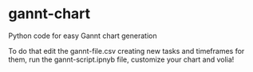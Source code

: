 # gannt-chart
Python code for easy Gannt chart generation

To do that edit the gannt-file.csv creating new tasks and timeframes for them, run the gannt-script.ipnyb file, customize your chart and volia! 
